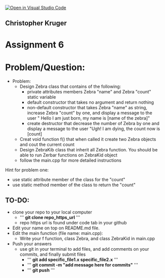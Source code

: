 [![Open in Visual Studio Code](https://classroom.github.com/assets/open-in-vscode-c66648af7eb3fe8bc4f294546bfd86ef473780cde1dea487d3c4ff354943c9ae.svg)](https://classroom.github.com/online_ide?assignment_repo_id=8829386&assignment_repo_type=AssignmentRepo)
## Christopher Kruger

# Assignment 6


# Problem/Question:
- Problem:
  - Design Zebra class that contains of the following:
    - private attributes members Zebra "name" and Zebra "count" static variable
    - default constructor that takes no argument and return nothing
    - non-default constructor that takes Zebra "name" as string, increase Zebra "count" by one, and display a message to the user " Hello I am just born, my name is [name of the zebra]"
    - create destructor that decrease the number of Zebra by one and display a message to the user
    "Ugh! I am dying, the count now is [count]
  - Creat void function f() that when called it create two Zebra objects and cout the current count
  - Design ZebraKib class that inherit all Zebra function. You should be able to run Zerbar functions on ZebraKid object
  - follow the main.cpp for more detailed instructions

Hint for problem one:
- use static attribute member of the class for the "count"
- use static method member of the class to return the "count"
  

## TO-DO:
  - clone your repo to your local computer
    - ''' <b>git clone repo_https_url</b> '''
    - repo https url is found under code tab in your github
  - Edit your name on top on README.md file.
  - Edit the main function (file name: main.cpp):
    - Write your f function, class Zebra, and class ZebraKid in main.cpp
  - Push your answers
    - use git in your terminal to add files, and add comments on your commits, and finally submit files
      - ''' <b>git add specific_file1.x specific_file2.x</b> '''
      - ''' <b>git commit -m "add message here for commits"</b> '''
      - ''' <b>git push</b> ''' 
     
    
      
    
